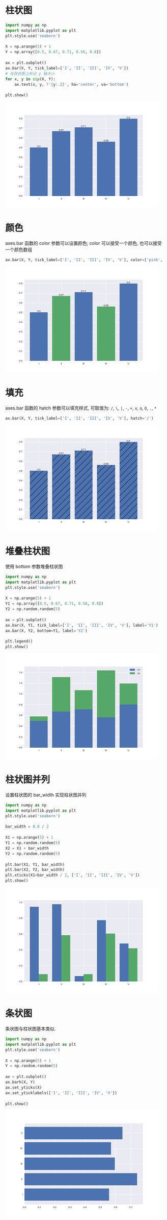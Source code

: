 # 柱状图

```py
import numpy as np
import matplotlib.pyplot as plt
plt.style.use('seaborn')

X = np.arange(5) + 1
Y = np.array([0.5, 0.67, 0.71, 0.56, 0.8])

ax = plt.subplot()
ax.bar(X, Y, tick_label=['I', 'II', 'III', 'IV', 'V'])
# 在柱状图上标记 y 轴大小
for x, y in zip(X, Y):
    ax.text(x, y, f'{y:.2}', ha='center', va='bottom')

plt.show()
```

![img](/img/py/plt/bar/bar_1.png)

# 颜色

axes.bar 函数的 color 参数可以设置颜色; color 可以接受一个颜色, 也可以接受一个颜色数组

```py
ax.bar(X, Y, tick_label=['I', 'II', 'III', 'IV', 'V'], color=['pink', 'purple'])
```

![img](/img/py/plt/bar/bar_2.png)

# 填充

axes.bar 函数的 hatch 参数可以填充样式, 可取值为: `/`, `\`, `|`, `-`, `+`, `x`, `o`, `O`, `.`, `*`

```py
ax.bar(X, Y, tick_label=['I', 'II', 'III', 'IV', 'V'], hatch='/')
```

![img](/img/py/plt/bar/bar_3.png)

# 堆叠柱状图

使用 bottom 参数堆叠柱状图

```py
import numpy as np
import matplotlib.pyplot as plt
plt.style.use('seaborn')

X = np.arange(5) + 1
Y1 = np.array([0.5, 0.67, 0.71, 0.56, 0.8])
Y2 = np.random.random(5)

ax = plt.subplot()
ax.bar(X, Y1, tick_label=['I', 'II', 'III', 'IV', 'V'], label='Y1')
ax.bar(X, Y2, bottom=Y1, label='Y2')

plt.legend()
plt.show()
```

![img](/img/py/plt/bar/bar_4.png)

# 柱状图并列

设置柱状图的 bar_width 实现柱状图并列

```py
import numpy as np
import matplotlib.pyplot as plt
plt.style.use('seaborn')

bar_width = 0.8 / 2

X1 = np.arange(5) + 1
Y1 = np.random.random(5)
X2 = X1 + bar_width
Y2 = np.random.random(5)

plt.bar(X1, Y1, bar_width)
plt.bar(X2, Y2, bar_width)
plt.xticks(X1+bar_width / 2, ['I', 'II', 'III', 'IV', 'V'])
plt.show()
```

![img](/img/py/plt/bar/bar_5.png)

# 条状图

条状图与柱状图基本类似.

```py
import numpy as np
import matplotlib.pyplot as plt
plt.style.use('seaborn')

X = np.arange(5) + 1
Y = np.random.random(5)

ax = plt.subplot()
ax.barh(X, Y)
ax.set_yticks(X)
ax.set_yticklabels(['I', 'II', 'III', 'IV', 'V'])

plt.show()
```

![img](/img/py/plt/bar/bar_6.png)
